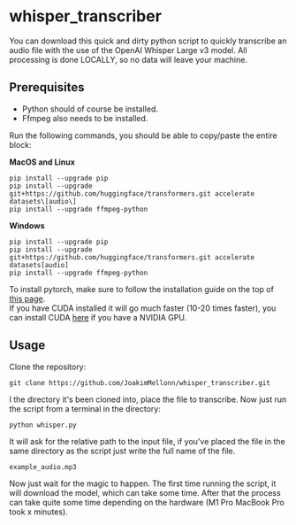 # whisper_transcriber
You can download this quick and dirty python script to quickly transcribe an audio file with the use of the OpenAI Whisper Large v3 model. All processing is done LOCALLY, so no data will leave your machine.

## Prerequisites
- Python should of course be installed.
- Ffmpeg also needs to be installed.

Run the following commands, you should be able to copy/paste the entire block:

**MacOS and Linux**
```shell
pip install --upgrade pip
pip install --upgrade git+https://github.com/huggingface/transformers.git accelerate datasets\[audio\]
pip install --upgrade ffmpeg-python
```

**Windows**
```shell
pip install --upgrade pip
pip install --upgrade git+https://github.com/huggingface/transformers.git accelerate datasets[audio]
pip install --upgrade ffmpeg-python
```

To install pytorch, make sure to follow the installation guide on the top of [this page](https://pytorch.org/get-started/locally/).
<br>If you have CUDA installed it will go much faster (10-20 times faster), you can install CUDA [here](https://developer.nvidia.com/cuda-downloads?target_os=Windows&target_arch=x86_64&target_version=11&target_type=exe_network) if you have a NVIDIA GPU.

## Usage
Clone the repository:
```shell
git clone https://github.com/JoakimMellonn/whisper_transcriber.git
```

I the directory it's been cloned into, place the file to transcribe.
Now just run the script from a terminal in the directory:
```shell
python whisper.py
```

It will ask for the relative path to the input file, if you've placed the file in the same directory as the script just write the full name of the file.
```shell
example_audio.mp3
```

Now just wait for the magic to happen. The first time running the script, it will download the model, which can take some time. After that the process can take quite some time depending on the hardware (M1 Pro MacBook Pro took x minutes).
